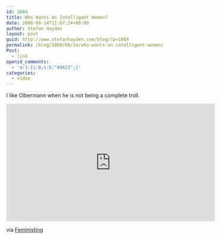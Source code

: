 ```yaml
---
id: 1084
title: Who Wants An Intelligent Women?
date: 2008-08-14T11:07:24+00:00
author: Stefan Hayden
layout: post
guid: http://www.stefanhayden.com/blog/?p=1084
permalink: /blog/2008/08/14/who-wants-an-intelligent-women/
Post:
  - link
openid_comments:
  - 'a:1:{i:0;s:5:"49423";}'
categories:
  - video
---
```

I like Olbermann when he is not being a complete troll.

<iframe width="560" height="315" src="http://www.youtube.com/v/V2S4slRydDM&color1=11645361&color2=13619151&hl=en&fs=1" title="YouTube video player" frameborder="0" allow="accelerometer; autoplay; clipboard-write; encrypted-media; gyroscope; picture-in-picture" allowfullscreen></iframe>

via <a href="http://feeds.feedburner.com/~r/Feministing/~3/364840246/010379.html">Feministing</a>